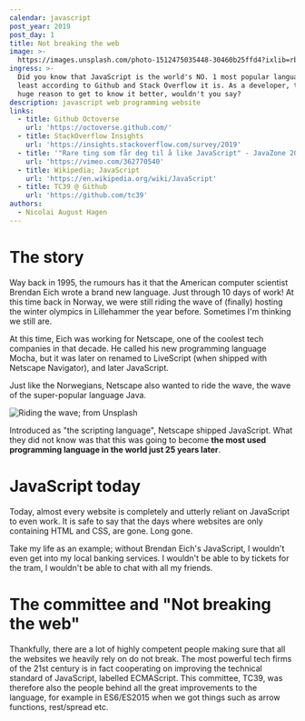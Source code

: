 ```yaml
---
calendar: javascript
post_year: 2019
post_day: 1
title: Not breaking the web
image: >-
  https://images.unsplash.com/photo-1512475035448-30460b25ffd4?ixlib=rb-1.2.1&ixid=eyJhcHBfaWQiOjEyMDd9&auto=format&fit=crop&w=2250&q=80
ingress: >-
  Did you know that JavaScript is the world's NO. 1 most popular language? At
  least according to Github and Stack Overflow it is. As a developer, that is a
  huge reason to get to know it better, wouldn't you say?
description: javascript web programming website
links:
  - title: Github Octoverse
    url: 'https://octoverse.github.com/'
  - title: StackOverflow Insights
    url: 'https://insights.stackoverflow.com/survey/2019'
  - title: '"Rare ting som får deg til å like JavaScript" - JavaZone 2019'
    url: 'https://vimeo.com/362770540'
  - title: Wikipedia; JavaScript
    url: 'https://en.wikipedia.org/wiki/JavaScript'
  - title: TC39 @ Github
    url: 'https://github.com/tc39'
authors:
  - Nicolai August Hagen
---
```

# The story

Way back in 1995, the rumours has it that the American computer scientist Brendan Eich wrote a brand new language. Just through 10 days of work! At this time back in Norway, we were still riding the wave of (finally) hosting the winter olympics in Lillehammer the year before. Sometimes I'm thinking we still are.

At this time, Eich was working for Netscape, one of the coolest tech companies in that decade. He called his new programming language Mocha, but it was later on renamed to LiveScript (when shipped with Netscape Navigator), and later JavaScript. 

Just like the Norwegians, Netscape also wanted to ride the wave, the wave of the super-popular language Java. 

![Riding the wave; from Unsplash](https://images.unsplash.com/photo-1530870110042-98b2cb110834?ixlib=rb-1.2.1&ixid=eyJhcHBfaWQiOjEyMDd9&auto=format&fit=crop&w=2250&q=80)

Introduced as "the scripting language", Netscape shipped JavaScript. What they did not know was that this was going to become **the most used programming language in the world just 25 years later**.

# JavaScript today

Today, almost every website is completely and utterly reliant on JavaScript to even work. It is safe to say that the days where websites are only containing HTML and CSS, are gone. Long gone.

Take my life as an example; without Brendan Eich's JavaScript, I wouldn't even get into my local banking services. I wouldn't be able to by tickets for the tram, I wouldn't be able to chat with all my friends. 

# The committee and "Not breaking the web"

Thankfully, there are a lot of highly competent people making sure that all the websites we heavily rely on do not break. The most powerful tech firms of the 21st century is in fact cooperating on improving the technical standard of JavaScript, labelled ECMAScript. This committee, TC39, was therefore also the people behind all the great improvements to the language, for example in ES6/ES2015 when we got things such as arrow functions, rest/spread etc.   
